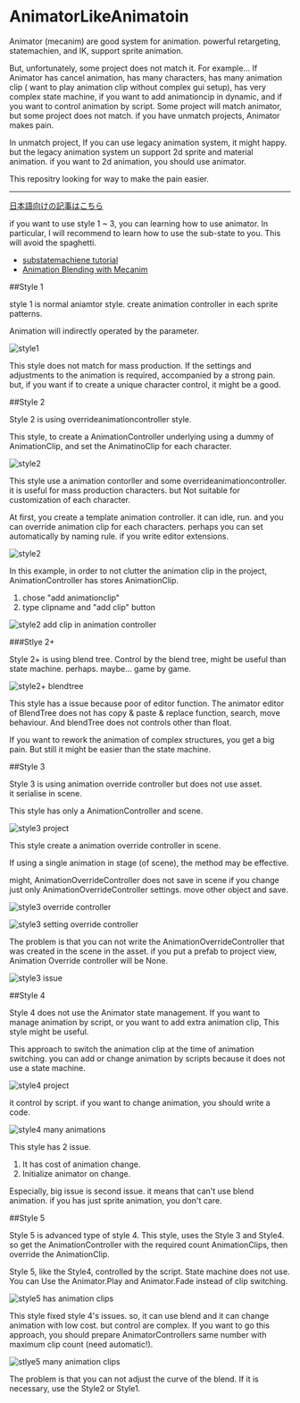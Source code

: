 # AnimatorLikeAnimatoin

Animator (mecanim) are good system for animation. powerful retargeting, statemachien, and IK, support sprite animation.

But, unfortunately, some project does not match it.
 For example... If Animator has cancel animation, has many characters, has many animation clip ( want to play animation clip without complex gui setup), has very complex state machine, if you want to add animationcip in dynamic, and if you want to control animation by script.
Some project will match animator, but some project does not match. if you have unmatch projects, Animator makes pain.

In unmatch project,  If you can use legacy animation system, it might happy. but the legacy animation system un support 2d sprite and material animation. if you want to 2d animation, you should use animator.

This repositry looking for way to make the pain easier.

---

[日本語向けの記事はこちら](http://tsubakit1.hateblo.jp/entry/2016/05/16/073000)

if you want to use style 1 ~ 3,  you can learning how to use animator. In particular, I will recommend to learn how to use the sub-state to you. This will avoid the spaghetti.

-  [substatemachiene tutorial](https://www.youtube.com/watch?v=lpekqN4_4xg)
-  [Animation Blending with Mecanim](https://warzonegameblog.wordpress.com/2015/12/22/animation-blending-with-mecanim/)

##Style 1

style 1 is normal aniamtor style.
create animation controller in each sprite patterns.

Animation will indirectly operated by the parameter.

![style1](img/style1_1.jpg)

This style does not match for mass production. If the settings and adjustments to the animation is required, accompanied by a strong pain.
but, if you want if to create a unique character control, it might be a good.

##Style 2

Style 2 is using overrideanimationcontroller style.

This style, to create a AnimationController underlying using a dummy of AnimationClip, and set the AnimatinoClip for each character.

![style2](img/style2_1.jpg)

This style use a animation contorller and some overrideanimationcontroller. it is useful for mass production characters.
but Not suitable for customization of each character.

At first, you create a template animation controller. it can idle, run. and you can override animation clip for each characters. perhaps you can set automatically by naming rule. if you write editor extensions.

![style2](img/style2_2.jpg)

In this example, in order to not clutter the animation clip in the project, AnimationController has stores AnimationClip.

1.  chose "add animationclip"
2.  type clipname and "add clip" button

![style2 add clip in animation controller](img/style2_3.jpg)

###Stlye 2+

Style 2+ is using blend tree.
Control by the blend tree, might be useful than state machine. perhaps. maybe...
game by game.

![style2+ blendtree](img/style2++1.gif)

This style has a issue because poor of editor function.
The animator editor of BlendTree does not has copy & paste & replace function, search, move behaviour.
And blendTree does not controls other than float.

If you want to rework the animation of complex structures, you get a big pain.
But still it might be easier than the state machine.

##Style 3

Style 3 is using animation override controller but does not use asset.  
it serialise in scene.

This style has only a AnimationController and scene.

![style3 project](img/style3_1.png)

This style create a animation override controller in scene.

If using a single animation in stage (of scene), the method may be effective.

might, AnimationOverrideController does not save in scene if you change just only AnimationOverrideController settings.
move other object and save.

![style3 override controller](img/style3_2.jpg)

![style3 setting override controller](img/style3_3.jpg)

The problem is that you can not write the AnimationOverrideController that was created in the scene in the asset.
if you put a prefab to project view, Animation Override controller will be None.

![style3 issue](img/style3_4.jpg)

##Style 4

Style 4 does not use the Animator state management.
If you want to manage animation by script, or you want to add extra animation clip, This style might be useful.

This approach to switch the animation clip at the time of animation switching.
you can add or change animation by scripts because it does not use a state machine.

![style4 project](img/style4_1.jpg)

it control by script.
if you want to change animation, you should write a code.

![style4 many animations](img/style4_2.png)

This style has 2 issue.

1.  It has cost of animation change.
2.  Initialize animator on change.

Especially, big issue is second issue. it means that can't use blend animation.
if you has just sprite animation, you don't care.

##Style 5

Style 5 is advanced type of style 4.
This style, uses the Style 3 and Style4. so get the AnimationController with the required count AnimationClips, then override the AnimationClip.

Style 5, like the Style4, controlled by the script. State machine does not use. 
You can Use the Animator.Play and Animator.Fade instead of clip switching. 

![style5 has animation clips](img/style5_1.jpg)

This style fixed style 4's issues. so, it can use blend and it can change animation with low cost. 
but control are complex.
If you want to go this approach, you should prepare AnimatorControllers same number with maximum clip count (need automatic!).

![stlye5 many animation clips](img/Style5_2.png)

The problem is that you can not adjust the curve of the blend. If it is necessary, use the Style2 or Style1.
